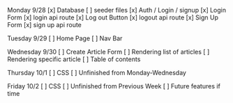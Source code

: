 Monday 9/28
  [x] Database
  [ ] seeder files
  [x] Auth / Login / signup
    [x] Login Form
    [x] login api route
    [x] Log out Button
    [x] logout api route
    [x] Sign Up Form
    [x] sign up api route

Tuesday 9/29
  [ ] Home Page
  [ ] Nav Bar

Wednesday 9/30
  [ ] Create Article Form
  [ ] Rendering list of articles
  [ ] Rendering specific article
  [ ] Table of contents

Thursday 10/1
  [ ] CSS
  [ ] Unfinished from Monday-Wednesday

Friday 10/2
  [ ] CSS
  [ ] Unfinished from Previous Week
  [ ] Future features if time
